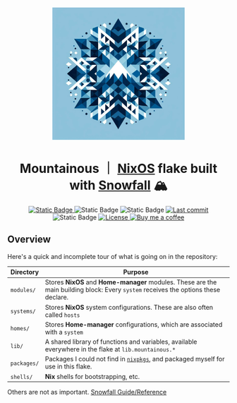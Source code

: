 <h3 align="center">
    <img src="./.github/assets/mountainous-logo.jpg" width="300px"/>
</h3>
<h1 align="center">
    Mountainous ｜ <a href="https://nixos.org">NixOS</a> flake built with <a href="https://github.com/snowfallorg/lib">Snowfall</a> 🏔️
</h1>

<div align="center">
  <a href="https://github.com/simonwjackson/neovim-nix-config">
      <img alt="Static Badge" src="https://img.shields.io/badge/Made_with-Neovim-ff7b72?style=for-the-badge&logo=neovim&logoColor=ff7b72&labelColor=161B22">
    </a>
    <img alt="Static Badge" src="https://img.shields.io/badge/NixOS-unstable-d2a8ff?style=for-the-badge&logo=NixOS&logoColor=cba6f7&labelColor=161B22">
    <img alt="Static Badge" src="https://img.shields.io/badge/State-Forever_WIP-ff7b72?style=for-the-badge&logo=fireship&logoColor=ff7b72&labelColor=161B22">
    <a href="https://github.com/simonwjackson/mountainous/pulse">
      <img alt="Last commit" src="https://img.shields.io/github/last-commit/simonwjackson/mountainous?style=for-the-badge&logo=github&logoColor=D9E0EE&labelColor=302D41&color=9fdf9f"/>
    </a>
    <img alt="Static Badge" src="https://img.shields.io/badge/Powered_by-Electrolytes-79c0ff?style=for-the-badge&logo=nuke&logoColor=79c0ff&labelColor=161B22">
    <a href="https://github.com/simonwjackson/mountainous/tree/main/LICENSE">
      <img alt="License" src="https://img.shields.io/badge/License-MIT-907385605422448742?style=for-the-badge&logo=agpl&color=DDB6F2&logoColor=D9E0EE&labelColor=302D41">
    </a>
    <a href="https://www.buymeacoffee.com/simonwjackson">
      <img alt="Buy me a coffee" src="https://img.shields.io/badge/Buy%20me%20a%20coffee-grey?style=for-the-badge&logo=buymeacoffee&logoColor=D9E0EE&label=Sponsor&labelColor=302D41&color=ffff99" />
    </a>
</div>

## Overview

Here's a quick and incomplete tour of what is going on in the repository:</p>

| Directory   | Purpose                                                                                                                              |
| ----------- | ------------------------------------------------------------------------------------------------------------------------------------ |
| `modules/`  | Stores **NixOS** and **Home-manager** modules. These are the main building block: Every `system` receives the options these declare. |
| `systems/`  | Stores **NixOS** system configurations. These are also often called `hosts`                                                          |
| `homes/`    | Stores **Home-manager** configurations, which are associated with a `system`                                                         |
| `lib/`      | A shared library of functions and variables, available everywhere in the flake at `lib.mountainous.*`                                |
| `packages/` | Packages I could not find in [`nixpkgs`](https://github.com/nixos/nixpkgs), and packaged myself for use in this flake.               |
| `shells/`   | **Nix** shells for bootstrapping, etc.                                                                                               |

Others are not as important. [Snowfall Guide/Reference](https://snowfall.org/guides/lib/quickstart/)
